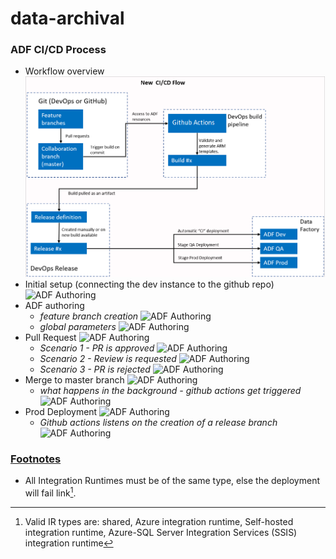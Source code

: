 # data-archival

### ADF CI/CD Process

+ Workflow overview
  ![ADF github connection](https://github.com/calebu/adf_cicd/blob/main/documentation/workflow.png)
+ Initial setup (connecting the dev instance to the github repo)
  ![ADF Authoring](https://github.com/pointclickcare/data-archival/blob/main/documentation/git.png)
+ ADF authoring
  - *feature branch creation*
  ![ADF Authoring](https://github.com/pointclickcare/data-archival/blob/main/documentation/feature-branch.png)
  - *global parameters*
  ![ADF Authoring](https://github.com/pointclickcare/data-archival/blob/main/documentation/global-parameters.png)
+ Pull Request
  ![ADF Authoring](https://github.com/pointclickcare/data-archival/blob/main/documentation/pr.png)
  - *Scenario 1 - PR is approved*
  ![ADF Authoring](https://github.com/pointclickcare/data-archival/blob/main/documentation/adf-authoring.png)
  - *Scenario 2 - Review is requested*
  ![ADF Authoring](https://github.com/pointclickcare/data-archival/blob/main/documentation/adf-authoring.png)
  - *Scenario 3 - PR is rejected*
  ![ADF Authoring](https://github.com/pointclickcare/data-archival/blob/main/documentation/adf-authoring.png)
+ Merge to master branch
  ![ADF Authoring](https://github.com/pointclickcare/data-archival/blob/main/documentation/adf-authoring.png)
  - *what happens in the background - github actions get triggered*
  ![ADF Authoring](https://github.com/pointclickcare/data-archival/blob/main/documentation/adf-authoring.png)
+ Prod Deployment
  ![ADF Authoring](https://github.com/pointclickcare/data-archival/blob/main/documentation/adf-authoring.png)
  - *Github actions listens on the creation of a release branch*
  ![ADF Authoring](https://github.com/pointclickcare/data-archival/blob/main/documentation/adf-authoring.png)


### [Footnotes](https://github.com/pointclickcare/data-archival/) 

- All Integration Runtimes must be of the same type, else the deployment will fail link[^first].

[^first]: Valid IR types are: shared, Azure integration runtime, Self-hosted integration runtime, Azure-SQL Server Integration Services (SSIS) integration runtime
